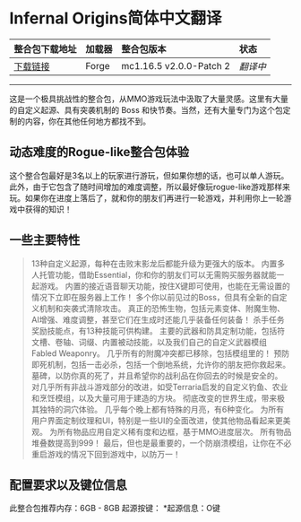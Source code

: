 # Infernal Origins简体中文翻译

整合包下载地址|加载器|整合包版本|状态
:-|:-|:-|:-
[下载链接](https://www.curseforge.com/minecraft/modpacks/infernal-rpg)|Forge|mc1.16.5 v2.0.0-Patch 2|*翻译中*|

---
这是一个极具挑战性的整合包，从MMO游戏玩法中汲取了大量灵感。这里有大量的自定义起源、具有突袭机制的 Boss 和快节奏。当然，还有大量专门为这个包定制的内容，你在其他任何地方都找不到。

## 动态难度的Rogue-like整合包体验
这个整合包最好是3名以上的玩家进行游玩，但如果你想的话，也可以单人游玩。此外，由于它包含了随时间增加的难度调整，所以最好像玩rogue-like游戏那样来玩。如果你在进度上落后了，就和你的朋友们再进行一轮游戏，并利用你上一轮游戏中获得的知识！

## 一些主要特性
>13种自定义起源，每种在击败末影龙后都能升级为更强大的版本。
>内置多人托管功能，借助Essential，你和你的朋友们可以无需购买服务器就能一起游戏。
>内置的接近语音聊天功能，按住X键即可使用，也能在无需设置的情况下立即在服务器上工作！
>多个你以前见过的Boss，但具有全新的自定义机制和突袭式清除攻击。
>真正的恐怖生物，包括元素变体、附魔生物、AI增强、难度调整，甚至它们在生成时还能几乎装备任何装备！
>杀手任务奖励技能点，有13种技能可供构建。
>主要的武器和防具定制功能，包括符文槽、卷轴、词缀、内置被动技能，以及我们自己的自定义武器模组Fabled Weaponry。
>几乎所有的附魔冲突都已移除，包括模组里的！
>预防即死机制，包括一击必杀，包括一个倒地系统，允许你的朋友把你救起来。
>墓碑，以防你真的死了，并且希望你的战利品在你回去的时候是安全的。
>对几乎所有非战斗游戏部分的改进，如受Terraria启发的自定义钓鱼、农业和烹饪模组，以及大量可用于建造的方块。
>彻底改变的世界生成，带来极其独特的洞穴体验。
>几乎每个晚上都有特殊的月亮，有6种变化。
>为所有用户界面定制纹理和UI，特别是一些UI的全面改进，使其他物品看起来更美观。
>为所有物品应用自定义稀有度和边框，基于MMO进度层次。
>所有物品堆叠数提高到999！
>最后，但也是最重要的，一个防崩溃模组，让你在不必重启游戏的情况下回到游戏中，以防万一！

## 配置要求以及键位信息
此整合包推荐内存：6GB - 8GB
起源按键：
*起源信息：O键
